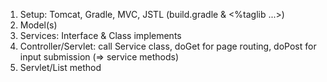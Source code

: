 
1. Setup: Tomcat, Gradle, MVC, JSTL (build.gradle & <%taglib ...>)
2. Model(s)
3. Services: Interface & Class implements
4. Controller/Servlet: call Service class, doGet for page routing, doPost for input submission (=> service methods)
5. Servlet/List method
